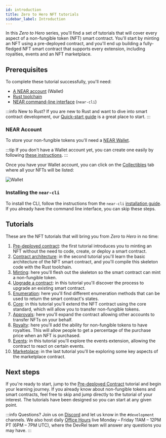 ```yaml
---
id: introduction
title: Zero to Hero NFT tutorials
sidebar_label: Introduction
---
```


In this _Zero to Hero_ series, you'll find a set of tutorials that will cover every aspect of a non-fungible token (NFT) smart contract.
You'll start by minting an NFT using a pre-deployed contract, and you'll end up building a fully-fledged NFT smart contract that supports every extension, including royalties, events and an NFT marketplace.

## Prerequisites

To complete these tutorial successfully, you'll need:

- [A NEAR account](#near-account) (Wallet)
- [Rust toolchain](/docs/develop/contracts/rust/intro#installing-the-rust-toolchain)
- [NEAR command-line interface](/docs/tools/near-cli#setup) (`near-cli`)

:::info New to Rust?
If you are new to Rust and want to dive into smart contract development, our [Quick-start guide](/docs/develop/contracts/rust/intro) is a great place to start.
:::

### NEAR Account

To store your non-fungible tokens you'll need a [NEAR Wallet](https://wallet.testnet.near.org/).

:::tip
If you don't have a Wallet account yet, you can create one easily by following [these instructions](/docs/develop/basics/create-account).
:::

Once you have your Wallet account, you can click on the [Collectibles](https://wallet.testnet.near.org/?tab=collectibles) tab where all your NFTs will be listed:

![Wallet](/docs/assets/nfts/nft-wallet.png)

### Installing the `near-cli`

To install the CLI, follow the instructions from the `near-cli` [installation
guide](/docs/tools/near-cli#setup). If you already have the command line
interface, you can skip these steps.

## Tutorials

These are the NFT tutorials that will bring you from _Zero_ to _Hero_ in no time:

1. [Pre-deployed contract](/docs/tutorials/contracts/nfts/predeployed-contract): the first tutorial introduces you to minting an NFT without the need to code, create, or deploy a smart contract.
1. [Contract architecture](/docs/tutorials/contracts/nfts/skeleton): in the second tutorial you'll learn the basic architecture of the NFT smart contract, and you'll compile this skeleton code with the Rust toolchain.
1. [Minting](/docs/tutorials/contracts/nfts/minting): here you'll flesh out the skeleton so the smart contract can mint a non-fungible token.
1. [Upgrade a contract](/docs/tutorials/contracts/nfts/upgrade-contract): in this tutorial you'll discover the process to upgrade an existing smart contract.
1. [Enumeration](/docs/tutorials/contracts/nfts/enumeration): here you'll find different enumeration methods that can be used to return the smart contract's states.
1. [Core](/docs/tutorials/contracts/nfts/core): in this tutorial you'll extend the NFT contract using the core standard, which will allow you to transfer non-fungible tokens. 
1. [Approvals](/docs/tutorials/contracts/nfts/approvals): here you'll expand the contract allowing other accounts to transfer NFTs on your behalf.
1. [Royalty](/docs/tutorials/contracts/nfts/royalty): here you'll add the ability for non-fungible tokens to have royalties. This will allow people to get a percentage of the purchase price when an NFT is purchased.
1. [Events](/docs/tutorials/contracts/nfts/events): in this tutorial you'll explore the events extension, allowing the contract to react on certain events.
1. [Marketplace](/docs/tutorials/contracts/nfts/marketplace): in the last tutorial you'll be exploring some key aspects of the marketplace contract.

## Next steps

If you're ready to start, jump to the [Pre-deployed Contract](/docs/tutorials/contracts/nfts/predeployed-contract) tutorial and begin your learning journey.
If you already know about non-fungible tokens and smart contracts, feel free to skip and jump directly to the tutorial of your interest. The tutorials have been designed so you can start at any given point.

:::info Questions?
Join us on [Discord](https://near.chat/) and let us know in the `#development` channels. 
We also host daily [Office Hours](https://near.org/office-hours/) live Monday – Friday 11AM – 12PM PT (6PM – 7PM UTC), where the DevRel team will answer any questions you may have.
:::